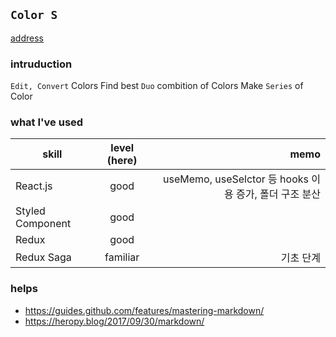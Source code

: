 

## `Color S`

[address](https://cs_dev.nextwing.me)


### intruduction

`Edit, Convert` Colors
Find best `Duo` combition of Colors
Make `Series` of Color


### what I've used


skill |  level (here)  | memo
---|:---:|---:
React.js  | good | useMemo, useSelctor 등 hooks 이용 증가, 폴더 구조 분산
Styled Component | good | 
Redux | good | 
Redux Saga | familiar | 기초 단계


### helps
- https://guides.github.com/features/mastering-markdown/
- https://heropy.blog/2017/09/30/markdown/
